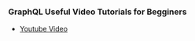 ###  GraphQL Useful Video Tutorials for Begginers
  
  - [Youtube Video](https://www.youtube.com/watch?v=ed8SzALpx1Q)